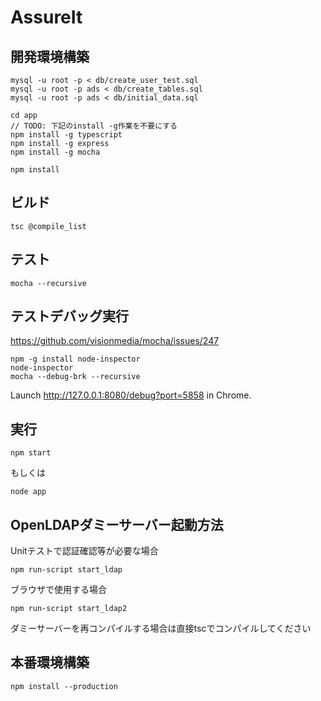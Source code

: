 AssureIt
============

開発環境構築
------------

```
mysql -u root -p < db/create_user_test.sql
mysql -u root -p ads < db/create_tables.sql
mysql -u root -p ads < db/initial_data.sql
 
cd app
// TODO: 下記のinstall -g作業を不要にする
npm install -g typescript  
npm install -g express  
npm install -g mocha 

npm install  
```

ビルド
------------
```
tsc @compile_list
```


テスト
------------
```
mocha --recursive
```

テストデバッグ実行
------------
https://github.com/visionmedia/mocha/issues/247
```
npm -g install node-inspector
node-inspector
mocha --debug-brk --recursive
```
Launch http://127.0.0.1:8080/debug?port=5858 in Chrome.


実行
------------
```
npm start
```

もしくは

```
node app
```
OpenLDAPダミーサーバー起動方法
------------
Unitテストで認証確認等が必要な場合
```
npm run-script start_ldap
```
ブラウザで使用する場合
```
npm run-script start_ldap2

```
ダミーサーバーを再コンパイルする場合は直接tscでコンパイルしてください


本番環境構築
------------

```
npm install --production  
```
